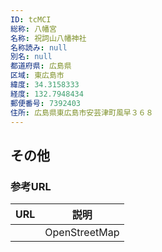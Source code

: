 ```yaml
---
ID: tcMCI
総称: 八幡宮
名称: 祝詞山八幡神社
名称読み: null
別名: null
都道府県: 広島県
区域: 東広島市
緯度: 34.3158333
経度: 132.7948434
郵便番号: 7392403
住所: 広島県東広島市安芸津町風早３６８
---
```


## その他

### 参考URL

| URL | 説明          |
| --- | ------------- |
|     | OpenStreetMap |
